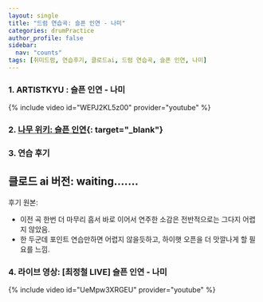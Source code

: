 ```yaml
---
layout: single
title: "드럼 연습곡: 슬픈 인연 - 나미"
categories: drumPractice
author_profile: false
sidebar:
  nav: "counts"
tags: [취미드럼, 연습후기, 클로드ai, 드럼 연습곡, 슬픈 인연, 나미]
---
```


### 1. ARTISTKYU : 슬픈 인연 - 나미

{% include video id="WEPJ2KL5z00" provider="youtube" %}


### 2. [나무 위키: 슬픈 인연](https://namu.wiki/w/%EC%8A%AC%ED%94%88%20%EC%9D%B8%EC%97%B0){: target="_blank"}

### 3. 연습 후기

클로드 ai 버전: waiting.......
---
후기 원본: 
- 이전 곡 한번 더 마무리 흠서 바로 이어서 연주한 소감은 전반적으로는 그다지 어렵지 않았음.
- 한 두군데 포인트 연습만하면 어렵지 않을듯하고, 하이햇 오픈을 더 맛깔나게 할 필요를 느낌.

### 4. 라이브 영상: [최정철 LIVE] 슬픈 인연 - 나미

{% include video id="UeMpw3XRGEU" provider="youtube" %}
